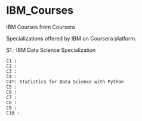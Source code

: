 # IBM_Courses
 IBM Courses from Coursera

 Specializations offered by IBM on Coursera platform. 

 S1 : IBM Data Science Specialization

    C1 : 
    C2 : 
    C3 :
    C4 :
    C4*: Statistics for Data Science with Python
    C5 : 
    C6 :
    C7 :
    C8 :
    C9 :
    C10 : 

